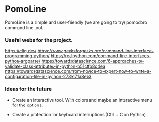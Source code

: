 # PomoLine 
PomoLine is a simple and user-friendly (we are going to try) pomodoro command line tool.
### Useful webs for the project.
https://clig.dev/
https://www.geeksforgeeks.org/command-line-interface-programming-python/
https://realpython.com/command-line-interfaces-python-argparse/
https://towardsdatascience.com/6-approaches-to-validate-class-attributes-in-python-b51cffb8c4ea
https://towardsdatascience.com/from-novice-to-expert-how-to-write-a-configuration-file-in-python-273e171a8eb3
### Ideas for the future
* Create an interactive tool. With colors and maybe an interactive menu for the options.

* Create a protection for keyboard interruptions (Ctrl + C on Python)